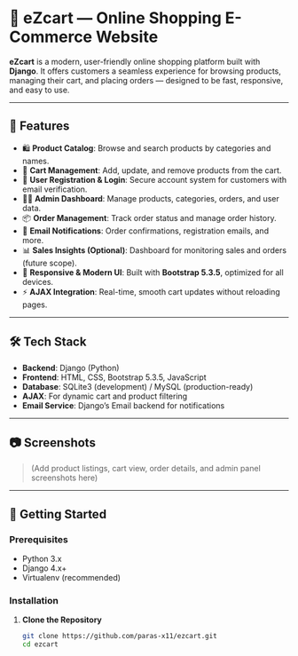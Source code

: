 # 🛒 eZcart — Online Shopping E-Commerce Website

**eZcart** is a modern, user-friendly online shopping platform built with **Django**. It offers customers a seamless experience for browsing products, managing their cart, and placing orders — designed to be fast, responsive, and easy to use.

---

## 📌 Features

- 🛍️ **Product Catalog**: Browse and search products by categories and names.
- 🛒 **Cart Management**: Add, update, and remove products from the cart.
- 📝 **User Registration & Login**: Secure account system for customers with email verification.
- 🧑‍💻 **Admin Dashboard**: Manage products, categories, orders, and user data.
- 📦 **Order Management**: Track order status and manage order history.
- 💌 **Email Notifications**: Order confirmations, registration emails, and more.
- 📊 **Sales Insights (Optional)**: Dashboard for monitoring sales and orders (future scope).
- 📱 **Responsive & Modern UI**: Built with **Bootstrap 5.3.5**, optimized for all devices.
- ⚡ **AJAX Integration**: Real-time, smooth cart updates without reloading pages.

---

## 🛠️ Tech Stack

- **Backend**: Django (Python)
- **Frontend**: HTML, CSS, Bootstrap 5.3.5, JavaScript
- **Database**: SQLite3 (development) / MySQL (production-ready)
- **AJAX**: For dynamic cart and product filtering
- **Email Service**: Django’s Email backend for notifications

---

## 📷 Screenshots

> (Add product listings, cart view, order details, and admin panel screenshots here)

---

## 🚀 Getting Started

### Prerequisites

- Python 3.x
- Django 4.x+
- Virtualenv (recommended)

### Installation

1. **Clone the Repository**
   ```bash
   git clone https://github.com/paras-x11/ezcart.git
   cd ezcart
